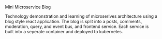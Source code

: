 Mini Microservice Blog
<p>Technology demonstration and learning of microserives architecture using a blog style react application. The blog is split into a posts, comments, moderation, query, and event bus, and frontend service. Each service is built into a seperate container and deployed to kubernetes.</p> 
